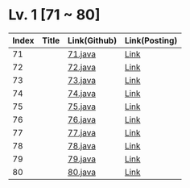 # Lv. 1 \[71 ~ 80]

| Index | Title | Link(Github) | Link(Posting) |
|----|----|----|----|
| 71 | []() | [71.java](https://github.com/2384320/Programmers-Algorithm/blob/main/Lv.1/71~80/71.java) | [Link]() |
| 72 | []() | [72.java](https://github.com/2384320/Programmers-Algorithm/blob/main/Lv.1/71~80/72.java) | [Link]() |
| 73 | []() | [73.java](https://github.com/2384320/Programmers-Algorithm/blob/main/Lv.1/71~80/73.java) | [Link]() |
| 74 | []() | [74.java](https://github.com/2384320/Programmers-Algorithm/blob/main/Lv.1/71~80/74.java) | [Link]() |
| 75 | []() | [75.java](https://github.com/2384320/Programmers-Algorithm/blob/main/Lv.1/71~80/75.java) | [Link]() |
| 76 | []() | [76.java](https://github.com/2384320/Programmers-Algorithm/blob/main/Lv.1/71~80/76.java) | [Link]() |
| 77 | []() | [77.java](https://github.com/2384320/Programmers-Algorithm/blob/main/Lv.1/71~80/77.java) | [Link]() |
| 78 | []() | [78.java](https://github.com/2384320/Programmers-Algorithm/blob/main/Lv.1/71~80/78.java) | [Link]() |
| 79 | []() | [79.java](https://github.com/2384320/Programmers-Algorithm/blob/main/Lv.1/71~80/79.java) | [Link]() |
| 80 | []() | [80.java](https://github.com/2384320/Programmers-Algorithm/blob/main/Lv.1/71~80/80.java) | [Link]() |